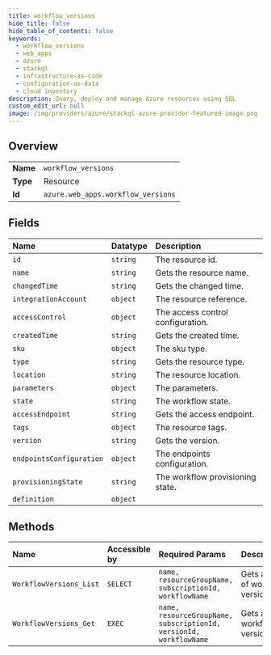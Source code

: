 ```yaml
---
title: workflow_versions
hide_title: false
hide_table_of_contents: false
keywords:
  - workflow_versions
  - web_apps
  - azure    
  - stackql
  - infrastructure-as-code
  - configuration-as-data
  - cloud inventory
description: Query, deploy and manage Azure resources using SQL
custom_edit_url: null
image: /img/providers/azure/stackql-azure-provider-featured-image.png
---
```

  
    

## Overview
<table><tbody>
<tr><td><b>Name</b></td><td><code>workflow_versions</code></td></tr>
<tr><td><b>Type</b></td><td>Resource</td></tr>
<tr><td><b>Id</b></td><td><code>azure.web_apps.workflow_versions</code></td></tr>
</tbody></table>

## Fields
| Name | Datatype | Description |
|:-----|:---------|:------------|
| `id` | `string` | The resource id. |
| `name` | `string` | Gets the resource name. |
| `changedTime` | `string` | Gets the changed time. |
| `integrationAccount` | `object` | The resource reference. |
| `accessControl` | `object` | The access control configuration. |
| `createdTime` | `string` | Gets the created time. |
| `sku` | `object` | The sku type. |
| `type` | `string` | Gets the resource type. |
| `location` | `string` | The resource location. |
| `parameters` | `object` | The parameters. |
| `state` | `string` | The workflow state. |
| `accessEndpoint` | `string` | Gets the access endpoint. |
| `tags` | `object` | The resource tags. |
| `version` | `string` | Gets the version. |
| `endpointsConfiguration` | `object` | The endpoints configuration. |
| `provisioningState` | `string` | The workflow provisioning state. |
| `definition` | `object` |  |
## Methods
| Name | Accessible by | Required Params | Description |
|:-----|:--------------|:----------------|:------------|
| `WorkflowVersions_List` | `SELECT` | `name, resourceGroupName, subscriptionId, workflowName` | Gets a list of workflow versions. |
| `WorkflowVersions_Get` | `EXEC` | `name, resourceGroupName, subscriptionId, versionId, workflowName` | Gets a workflow version. |
